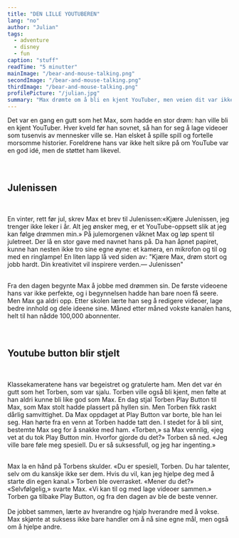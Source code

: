 ```yaml
---
title: "DEN LILLE YOUTUBEREN"
lang: "no"
author: "Julian"
tags:
  - adventure
  - disney
  - fun
caption: "stuff"
readTime: "5 minutter"
mainImage: "/bear-and-mouse-talking.png"
secondImage: "/bear-and-mouse-talking.png"
thirdImage: "/bear-and-mouse-talking.png"
profilePicture: "/julian.jpg"
summary: "Max drømte om å bli en kjent YouTuber, men veien dit var ikke enkel. Med støtte fra både familie og venner, lærte han at hardt arbeid, kreativitet og samarbeid kunne gjøre drømmer til virkelighet."
---
```


Det var en gang en gutt som het Max, som hadde en stor drøm: han ville bli en kjent YouTuber. Hver kveld før han sovnet, så han for seg å lage videoer som tusenvis av mennesker ville se. Han elsket å spille spill og fortelle morsomme historier. Foreldrene hans var ikke helt sikre på om YouTube var en god idé, men de støttet ham likevel.
<br>
<br>
<br>

## Julenissen

<br>

En vinter, rett før jul, skrev Max et brev til Julenissen:«Kjære Julenissen, jeg trenger ikke leker i år. Alt jeg ønsker meg, er et YouTube-oppsett slik at jeg kan følge drømmen min.»
På julemorgenen våknet Max og løp spent til juletreet. Der lå en stor gave med navnet hans på. Da han åpnet papiret, kunne han nesten ikke tro sine egne øyne: et kamera, en mikrofon og til og med en ringlampe! En liten lapp lå ved siden av:
"Kjære Max, drøm stort og jobb hardt. Din kreativitet vil inspirere verden.— Julenissen"
<br>
<br>

Fra den dagen begynte Max å jobbe med drømmen sin. De første videoene hans var ikke perfekte, og i begynnelsen hadde han bare noen få seere. Men Max ga aldri opp. Etter skolen lærte han seg å redigere videoer, lage bedre innhold og dele ideene sine. Måned etter måned vokste kanalen hans, helt til han nådde 100,000 abonnenter.
<br>
<br>
<br>

## Youtube button blir stjelt

<br>

Klassekameratene hans var begeistret og gratulerte ham. Men det var én gutt som het Torben, som var sjalu. Torben ville også bli kjent, men følte at han aldri kunne bli like god som Max.
En dag stjal Torben Play Button til Max, som Max stolt hadde plassert på hyllen sin. Men Torben fikk raskt dårlig samvittighet.
Da Max oppdaget at Play Button var borte, ble han lei seg. Han hørte fra en venn at Torben hadde tatt den. I stedet for å bli sint, bestemte Max seg for å snakke med ham.
«Torben,» sa Max vennlig, «jeg vet at du tok Play Button min. Hvorfor gjorde du det?»
Torben så ned. «Jeg ville bare føle meg spesiell. Du er så suksessfull, og jeg har ingenting.»
<br>
<br>

Max la en hånd på Torbens skulder. «Du er spesiell, Torben. Du har talenter, selv om du kanskje ikke ser dem. Hvis du vil, kan jeg hjelpe deg med å starte din egen kanal.»
Torben ble overrasket. «Mener du det?»
«Selvfølgelig,» svarte Max. «Vi kan til og med lage videoer sammen.»
Torben ga tilbake Play Button, og fra den dagen av ble de beste venner.
<br>
<br>
De jobbet sammen, lærte av hverandre og hjalp hverandre med å vokse. Max skjønte at suksess ikke bare handler om å nå sine egne mål, men også om å hjelpe andre.
